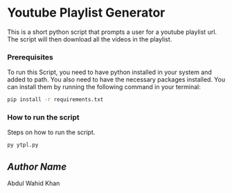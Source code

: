 # Youtube Playlist Generator
This is a short python script that prompts a user for a youtube playlist url.
The script will then download all the videos in the playlist.

### Prerequisites
To run this Script, you need to have python installed in your system and added to path.
You also need to have the necessary packages installed. You can install them by running the following command in your terminal:
```bash
pip install -r requirements.txt
```

### How to run the script
Steps on how to run the script.

```bash
py ytpl.py
```

## *Author Name*
Abdul Wahid Khan